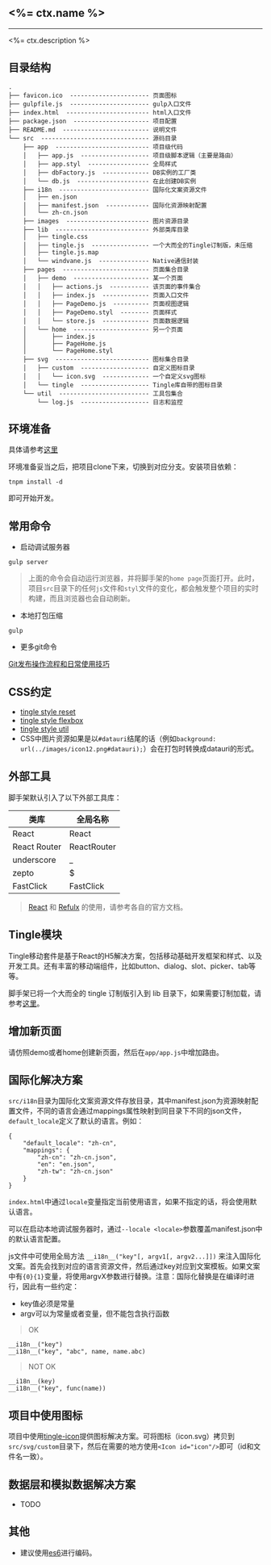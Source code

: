 ## <%= ctx.name %>

---

<%= ctx.description %>

## 目录结构

```
.
├── favicon.ico  ---------------------- 页面图标
├── gulpfile.js  ---------------------- gulp入口文件
├── index.html  ----------------------- html入口文件
├── package.json  --------------------- 项目配置
├── README.md  ------------------------ 说明文件
└── src  ------------------------------ 源码目录
    ├── app  -------------------------- 项目级代码
    │   ├── app.js  ------------------- 项目级脚本逻辑（主要是路由）
    │   ├── app.styl  ----------------- 全局样式
    │   ├── dbFactory.js  ------------- DB实例的工厂类
    │   └── db.js  -------------------- 在此创建DB实例
    ├── i18n  ------------------------- 国际化文案资源文件
    │   ├── en.json
    │   ├── manifest.json  ------------ 国际化资源映射配置
    │   └── zh-cn.json
    ├── images  ----------------------- 图片资源目录
    ├── lib  -------------------------- 外部类库目录
    │   ├── tingle.css
    │   ├── tingle.js  ---------------- 一个大而全的Tingle订制版，未压缩
    │   ├── tingle.js.map
    │   └── windvane.js  -------------- Native通信封装
    ├── pages  ------------------------ 页面集合目录
    │   ├── demo  --------------------- 某一个页面
    │   │   ├── actions.js  ----------- 该页面的事件集合
    │   │   ├── index.js  ------------- 页面入口文件
    │   │   ├── PageDemo.js  ---------- 页面视图逻辑
    │   │   ├── PageDemo.styl  -------- 页面样式
    │   │   └── store.js  ------------- 页面数据逻辑
    │   └── home  --------------------- 另一个页面
    │       ├── index.js
    │       ├── PageHome.js
    │       └── PageHome.styl
    ├── svg  -------------------------- 图标集合目录
    │   ├── custom  ------------------- 自定义图标目录
    │   │   └── icon.svg  ------------- 一个自定义svg图标
    │   └── tingle  ------------------- Tingle库自带的图标目录
    └── util  ------------------------- 工具包集合
        └── log.js  ------------------- 日志和监控
```

## 环境准备

具体请参考[这里](http://ux.alibaba.net/products/nowa.html)

环境准备妥当之后，把项目clone下来，切换到对应分支。安装项目依赖：

```
tnpm install -d
```

即可开始开发。

## 常用命令

- 启动调试服务器

```
gulp server
```

> 上面的命令会自动运行浏览器，并将脚手架的`home page`页面打开。此时，项目`src`目录下的任何`js`文件和`styl`文件的变化，都会触发整个项目的实时构建，而且浏览器也会自动刷新。

- 本地打包压缩

```
gulp
```

- 更多git命令

[Git发布操作流程和日常使用技巧](http://ux.alibaba.net/docs/git-publish.html)

## CSS约定

- [tingle style reset](http://gitlab.alibaba-inc.com/alinwmobile/tingle-style/raw/master/doc/tingle-style-reset-doc.html)
- [tingle style flexbox](http://gitlab.alibaba-inc.com/alinwmobile/tingle-style/raw/master/doc/tingle-style-flexbox-doc.html)
- [tingle style util](http://gitlab.alibaba-inc.com/alinwmobile/tingle-style/raw/master/doc/tingle-style-util-doc.html)
- CSS中图片资源如果是以`#datauri`结尾的话（例如`background: url(../images/icon12.png#datauri);`）会在打包时转换成datauri的形式。


## 外部工具

脚手架默认引入了以下外部工具库：

| 类库 | 全局名称 |
| ---- | ------ |
| React |React |
| React Router | ReactRouter |
| underscore | _ |
| zepto | $ |
| FastClick | FastClick |

> [React](http://reactjs.cn/) 和 [Refulx](https://github.com/reflux/refluxjs) 的使用，请参考各自的官方文档。

## Tingle模块

Tingle移动套件是基于React的H5解决方案，包括移动基础开发框架和样式、以及开发工具。还有丰富的移动端组件，比如button、dialog、slot、picker、tab等等。

脚手架已将一个大而全的 tingle 订制版引入到 lib 目录下，如果需要订制加载，请参考[这里](http://gitlab.alibaba-inc.com/alinwmobile/tingle/tree/master)。

## 增加新页面

请仿照demo或者home创建新页面，然后在`app/app.js`中增加路由。

## 国际化解决方案

`src/i18n`目录为国际化文案资源文件存放目录，其中manifest.json为资源映射配置文件，不同的语言会通过mappings属性映射到同目录下不同的json文件，`default_locale`定义了默认的语言。例如：

```
{
    "default_locale": "zh-cn",
    "mappings": {
        "zh-cn": "zh-cn.json",
        "en": "en.json",
        "zh-tw": "zh-cn.json"
    }
}
```

`index.html`中通过`locale`变量指定当前使用语言，如果不指定的话，将会使用默认语言。

可以在启动本地调试服务器时，通过`--locale <locale>`参数覆盖manifest.json中的默认语言配置。

js文件中可使用全局方法 `__i18n__("key"[, argv1[, argv2...]])` 来注入国际化文案。首先会找到对应的语言资源文件，然后通过key对应到文案模板。如果文案中有`{0}{1}`变量，将使用argvX参数进行替换。注意：国际化替换是在编译时进行，因此有一些约定：

- key值必须是常量
- argv可以为常量或者变量，但不能包含执行函数

> OK

```
__i18n__("key")
__i18n__("key", "abc", name, name.abc)
```

> NOT OK

```
__i18n__(key)
__i18n__("key", func(name))
```

## 项目中使用图标

项目中使用[tingle-icon](http://gitlab.alibaba-inc.com/alinwmobile/tingle-icon/tree/master)提供图标解决方案。可将图标（icon.svg）拷贝到`src/svg/custom`目录下，然后在需要的地方使用`<Icon id="icon"/>`即可（id和文件名一致）。

## 数据层和模拟数据解决方案

- TODO

## 其他

- 建议使用[es6](http://es6.ruanyifeng.com/)进行编码。
